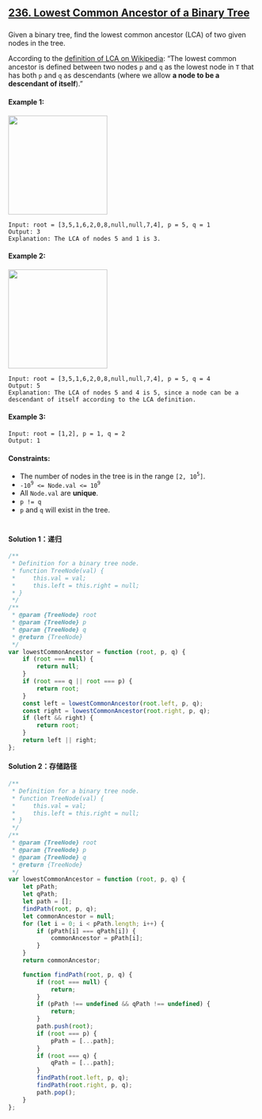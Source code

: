 ## [236. Lowest Common Ancestor of a Binary Tree](https://leetcode.com/problems/lowest-common-ancestor-of-a-binary-tree/)

###

Given a binary tree, find the lowest common ancestor (LCA) of two given nodes in the tree.

According to the [definition of LCA on Wikipedia](https://en.wikipedia.org/wiki/Lowest_common_ancestor): “The lowest common ancestor is defined between two nodes `p` and `q` as the lowest node in `T` that has both `p` and `q` as descendants (where we allow **a node to be a descendant of itself**).”

#### Example 1:

<img src="https://assets.leetcode.com/uploads/2018/12/14/binarytree.png" width="200" />

```
Input: root = [3,5,1,6,2,0,8,null,null,7,4], p = 5, q = 1
Output: 3
Explanation: The LCA of nodes 5 and 1 is 3.
```

#### Example 2:

<img src="https://assets.leetcode.com/uploads/2018/12/14/binarytree.png" width="200" />

```
Input: root = [3,5,1,6,2,0,8,null,null,7,4], p = 5, q = 4
Output: 5
Explanation: The LCA of nodes 5 and 4 is 5, since a node can be a descendant of itself according to the LCA definition.
```

#### Example 3:

```
Input: root = [1,2], p = 1, q = 2
Output: 1
```

#### Constraints:

-   The number of nodes in the tree is in the range `[2, 10`<sup>`5`</sup>`]`.
-   `-10`<sup>`9`</sup>` <= Node.val <= 10`<sup>`9`</sup>
-   All `Node.val` are **unique**.
-   `p != q`
-   `p` and `q` will exist in the tree.

#

#### Solution 1：递归

```js
/**
 * Definition for a binary tree node.
 * function TreeNode(val) {
 *     this.val = val;
 *     this.left = this.right = null;
 * }
 */
/**
 * @param {TreeNode} root
 * @param {TreeNode} p
 * @param {TreeNode} q
 * @return {TreeNode}
 */
var lowestCommonAncestor = function (root, p, q) {
    if (root === null) {
        return null;
    }
    if (root === q || root === p) {
        return root;
    }
    const left = lowestCommonAncestor(root.left, p, q);
    const right = lowestCommonAncestor(root.right, p, q);
    if (left && right) {
        return root;
    }
    return left || right;
};
```

#### Solution 2：存储路径

```js
/**
 * Definition for a binary tree node.
 * function TreeNode(val) {
 *     this.val = val;
 *     this.left = this.right = null;
 * }
 */
/**
 * @param {TreeNode} root
 * @param {TreeNode} p
 * @param {TreeNode} q
 * @return {TreeNode}
 */
var lowestCommonAncestor = function (root, p, q) {
    let pPath;
    let qPath;
    let path = [];
    findPath(root, p, q);
    let commonAncestor = null;
    for (let i = 0; i < pPath.length; i++) {
        if (pPath[i] === qPath[i]) {
            commonAncestor = pPath[i];
        }
    }
    return commonAncestor;

    function findPath(root, p, q) {
        if (root === null) {
            return;
        }
        if (pPath !== undefined && qPath !== undefined) {
            return;
        }
        path.push(root);
        if (root === p) {
            pPath = [...path];
        }
        if (root === q) {
            qPath = [...path];
        }
        findPath(root.left, p, q);
        findPath(root.right, p, q);
        path.pop();
    }
};
```
